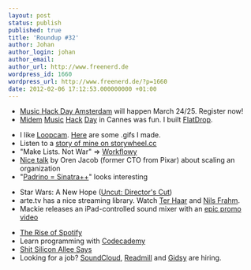 ```yaml
---
layout: post
status: publish
published: true
title: 'Roundup #32'
author: Johan
author_login: johan
author_email:
author_url: http://www.freenerd.de
wordpress_id: 1660
wordpress_url: http://www.freenerd.de/?p=1660
date: 2012-02-06 17:12:53.000000000 +01:00
---
```

<ul>
	<li><a href="http://amsterdam.musichackday.org/2012/">Music Hack Day Amsterdam</a> will happen March 24/25. Register now!</li>
	<li><a href="http://instagr.am/p/mNRMb/">Midem</a> <a href="http://instagr.am/p/mNkq7/">Music</a> <a href="http://instagr.am/p/mIf_b/">Hack</a> <a href="http://instagr.am/p/mIiOT/">Day</a> in Cannes was fun. I built <a href="http://wiki.musichackday.org/index.php?title=Flatdrop">FlatDrop</a>.</li>
</ul>

<ul>
	<li>I like <a href="http://loopc.am/">Loopcam</a>. <a href="http://loopc.am/tagged/freenerd">Here</a> are some .gifs I made.</li>
	<li>Listen to a <a href="http://storywheel.cc/freenerd/story-of-my-life-maybe">story of mine on storywheel.cc</a></li>
	<li>"Make Lists. Not War" => <a href="http://www.workflowy.com">Workflowy</a></li>
	<li><a href="http://vimeo.com/30758950">Nice talk</a> by Oren Jacob (former CTO from Pixar) about scaling an organization</li>
	<li>"<a href="http://www.slideshare.net/zhesto/padrino-the-godfather-of-sinatra">Padrino = Sinatra++</a>" looks interesting</li>
</ul>

<ul>
	<li>Star Wars: A New Hope (<a href="http://vimeo.com/34948855">Uncut: Director's Cut</a>)</li>
	<li>arte.tv has a nice streaming library. Watch <a href="http://liveweb.arte.tv/de/video/introducing_ter_haar/">Ter Haar</a> and <a href="http://liveweb.arte.tv/de/video/Soiree_de_Poche_Nils_Frahm/">Nils Frahm</a>.</li>
	<li>Mackie releases an iPad-controlled sound mixer with an <a href="http://www.youtube.com/watch?feature=player_embedded&v=ACo3VgXijlU">epic promo video</a></li>
</ul>

<ul>
	<li><a href="http://www.bloomberg.com/news/2011-07-14/spotify-wins-over-music-pirates-with-labels-approval-correct-.html">The Rise of Spotify</a></li>
	<li>Learn programming with <a href="http://www.codecademy.com/#!/exercises/0">Codecademy</a></li>
	<li><a href="http://www.youtube.com/watch?v=3ht34umQZ9E&feature=youtu.be">Shit Silicon Allee Says</a></li>
	<li>Looking for a job? <a href="http://www.soundcloud.com/jobs">SoundCloud</a>, <a href="http://www.readmill.com/jobs">Readmill</a> and <a href="http://www.gidsy.com/jobs">Gidsy</a> are hiring.</li>
</ul>
